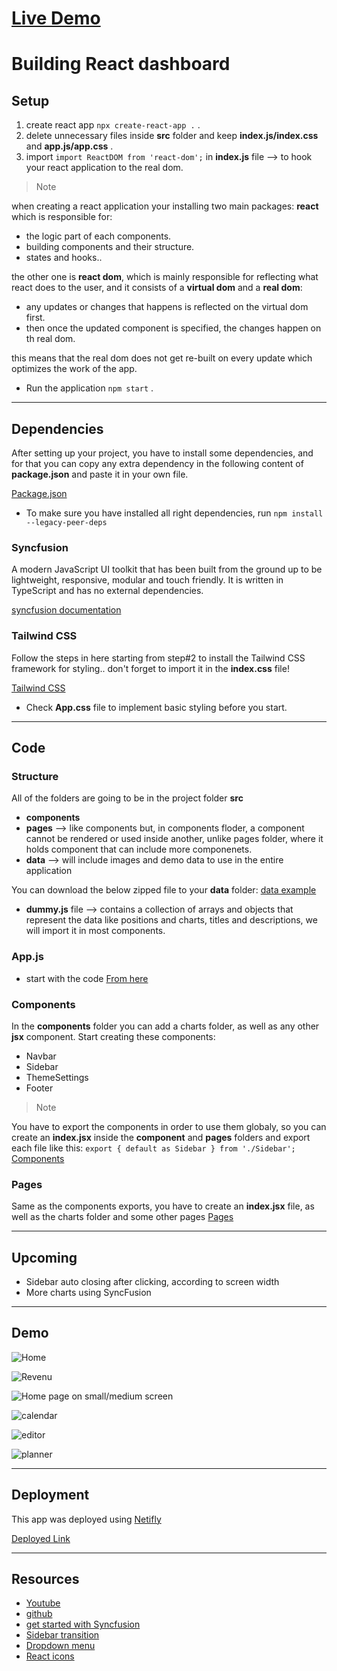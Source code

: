 # [Live Demo](https://diala-dashboard.netlify.app/)


# Building React dashboard

## Setup 
1. create react app `npx create-react-app .` .
2. delete unnecessary files inside **src** folder and keep **index.js/index.css** and **app.js/app.css** .
3. import `import ReactDOM from 'react-dom';` in **index.js** file --> to hook your react application to the real dom.

> Note

when creating a react application your installing two main packages: **react** which is responsible for:
- the logic part of each components.
- building components and their structure.
- states and hooks..

the other one is **react dom**, which is mainly responsible for reflecting what react does to the user, and it consists of a **virtual dom** and a **real dom**:
- any updates or changes that happens is reflected on the virtual dom first.
- then once the updated component is specified, the changes happen on th real dom.

this means that the real dom does not get re-built on every update which optimizes the work of the app.

- Run the application `npm start` .
________
## Dependencies 
After setting up your project, you have to install some dependencies, and for that you can copy any extra dependency in the following content of **package.json** and paste it in your own file.

[Package.json](https://github.com/adrianhajdin/project_syncfusion_dashboard/blob/main/package.json)

- To make sure you have installed all right dependencies, run `npm install --legacy-peer-deps`

### Syncfusion
A modern JavaScript UI toolkit that has been built from the ground up to be lightweight, responsive, modular and touch friendly. It is written in TypeScript and has no external dependencies.

[syncfusion documentation](https://help.syncfusion.com/)


### Tailwind CSS 
Follow the steps in here starting from step#2 to install the Tailwind CSS framework for styling.. don't forget to import it in the **index.css** file!

[Tailwind CSS](https://tailwindcss.com/docs/guides/create-react-app)

- Check **App.css** file to implement basic styling before you start.
_____

## Code
### Structure
All of the folders are going to be in the project folder **src**
- **components** 
- **pages** --> like components but, in components floder, a component cannot be rendered or used inside another, unlike pages folder, where it holds component that can include more componenets.
- **data** --> will include images and demo data to use in the entire application

You can download the below zipped file to your **data** folder:
[data example](https://minhaskamal.github.io/DownGit/#/home?url=https:%2F%2Fgithub.com%2Fadrianhajdin%2Fproject_syncfusion_dashboard%2Ftree%2Fmain%2Fsrc%2Fdata)

- **dummy.js** file --> contains a collection of arrays and objects that represent the data like positions and charts, titles and descriptions, we will import it in most components. 

### App.js
- start with the code [From here](./src/App.js)

### Components
In the **components** folder you can add a charts folder, as well as any other **jsx** component.
Start creating these components:
- Navbar
- Sidebar
- ThemeSettings
- Footer

> Note

You have to export the components in order to use them globaly, so you can create an **index.jsx** inside the **component** and **pages** folders and export each file like this: `export { default as Sidebar } from './Sidebar';`
[Components](./src/components/)

### Pages
Same as the components exports, you have to create an **index.jsx** file, as well as the charts folder and some other pages
[Pages](./src/pages/)
_____

## Upcoming
- Sidebar auto closing after clicking, according to screen width
- More charts using SyncFusion
_____

## Demo
![Home](./src//data//home.jpg)

![Revenu](./src//data//revenu.jpg)

![Home page on small/medium screen](./src/data/medium.jpg)

![calendar](./src/data/calendar.jpg)

![editor](./src/data/editor.jpg)

![planner](./src/data/planner.jpg)

_____

## Deployment
This app was deployed using [Netifly](https://www.netlify.com/)

[Deployed Link](https://diala-dashboard.netlify.app/)
_____
## Resources
- [Youtube](https://www.youtube.com/watch?v=jx5hdo50a2M&list=PLquu0CWhh4T7r9eKhvbhv44BFP0pCXFVC&index=39&t=75s&ab_channel=JavaScriptMastery)
- [github](https://github.com/adrianhajdin/project_syncfusion_dashboard)
- [get started with Syncfusion](https://ej2.syncfusion.com/react/documentation/getting-started/quick-start/)
- [Sidebar transition](https://www.w3schools.com/howto/howto_js_sidenav.asp)
- [Dropdown menu](https://tailwindui.com/components/application-ui/elements/dropdowns)
- [React icons](https://react-icons.github.io/react-icons)